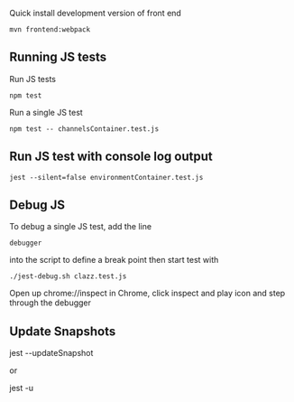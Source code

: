 Quick install development version of front end

    mvn frontend:webpack

## Running JS tests

Run JS tests

    npm test
    
Run a single JS test

    npm test -- channelsContainer.test.js

## Run JS test with console log output

    jest --silent=false environmentContainer.test.js

## Debug JS

To debug a single JS test, add the line

    debugger 
    
into the script to define a break point then start test with    
    
    ./jest-debug.sh clazz.test.js
    
Open up chrome://inspect in Chrome, click inspect and play icon and step through the debugger

## Update Snapshots

  jest --updateSnapshot

or
  
  jest -u  